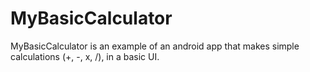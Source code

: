 # MyBasicCalculator

MyBasicCalculator is an example of an android app that makes simple calculations (+, -, x, /), in a basic UI.
